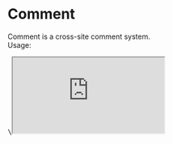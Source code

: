 # Comment
Comment is a cross-site comment system.  
Usage:
  <pre>\<iframe src="http://systemhost/comment.html">\</iframe></pre>
